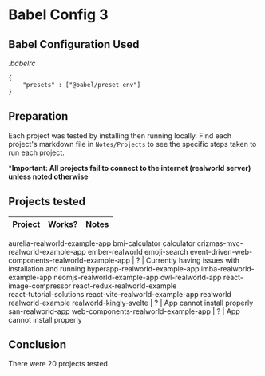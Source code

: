 # Babel Config 3

## Babel Configuration Used
*.babelrc*
```
{
	"presets" : ["@babel/preset-env"]
}
```

## Preparation
Each project was tested by installing then running locally. Find each project's markdown file in `Notes/Projects` to see the specific steps taken to run each project.

***Important: All projects fail to connect to the internet (realworld server) unless noted otherwise**

## Projects tested
Project | Works? | Notes
---|---|---
aurelia-realworld-example-app 
bmi-calculator 
calculator 
crizmas-mvc-realworld-example-app 
ember-realworld 
emoji-search 
event-driven-web-components-realworld-example-app | ? | Currently having issues with installation and running
hyperapp-realworld-example-app 
imba-realworld-example-app 
neomjs-realworld-example-app 
owl-realworld-app 
react-image-compressor 
react-redux-realworld-example  
react-tutorial-solutions 
react-vite-realworld-example-app 
realworld 
realworld-example 
realworld-kingly-svelte | ? | App cannot install properly
san-realworld-app 
web-components-realworld-example-app | ? | App cannot install properly

## Conclusion
There were 20 projects tested.